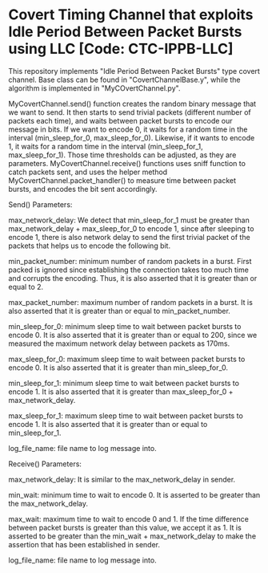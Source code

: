 # Covert Timing Channel that exploits Idle Period Between Packet Bursts using LLC [Code: CTC-IPPB-LLC]

This repository implements "Idle Period Between Packet Bursts" type covert channel. Base class can be found in "CovertChannelBase.y", while the algorithm is implemented in "MyCOvertChannel.py".

MyCovertChannel.send() function creates the random binary message that we want to send. It then starts to send trivial packets (different number of packets each time), and waits between packet bursts to encode our message in bits. If we want to encode 0, it waits for a random time in the interval
(min_sleep_for_0, max_sleep_for_0). Likewise, if it wants to encode 1, it waits for a random time in the interval (min_sleep_for_1, max_sleep_for_1). Those time thresholds can be adjusted, as they are parameters. MyCovertChannel.receive() functions uses sniff function to catch packets sent, and uses the helper method MyCovertChannel.packet_handler() to measure time between packet bursts, and encodes the bit sent accordingly.

Send() Parameters:

max_network_delay: We detect that min_sleep_for_1 must be greater than max_network_delay + max_sleep_for_0 to encode 1, since after sleeping to encode 1, there is also network delay to send the first trivial packet of the packets that helps us to encode the following bit.

min_packet_number: minimum number of random packets in a burst. First packed is ignored since establishing the connection takes too much time and corrupts the encoding. Thus, it is also asserted that it is greater than or equal to 2.

max_packet_number: maximum number of random packets in a burst. It is also asserted that it is greater than or equal to min_packet_number.

min_sleep_for_0: minimum sleep time to wait between packet bursts to encode 0. It is also asserted that it is greater than or equal to 200, since we measured the maximum network delay between packets as 170ms.

max_sleep_for_0: maximum sleep time to wait between packet bursts to encode 0. It is also asserted that it is greater than min_sleep_for_0.

min_sleep_for_1: minimum sleep time to wait between packet bursts to encode 1. It is also asserted that it is greater than max_sleep_for_0 + max_network_delay.

max_sleep_for_1: maximum sleep time to wait between packet bursts to encode 1. It is also asserted that it is greater than or equal to min_sleep_for_1.

log_file_name: file name to log message into.

Receive() Parameters:

max_network_delay: It is similar to the max_network_delay in sender.

min_wait: minimum time to wait to encode 0. It is asserted to be greater than the max_network_delay.

max_wait: maximum time to wait to encode 0 and 1. If the time difference between packet bursts is greater than this value, we accept it as 1. It is asserted to be greater than the min_wait + max_network_delay to make the assertion that has been established in sender.

log_file_name: file name to log message into.